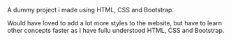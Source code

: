 A dummy project i made using HTML, CSS and Bootstrap.

Would have loved to add a lot more styles to the website, but have to learn other concepts faster as I have fullu understood HTML, CSS and Bootstrap.

